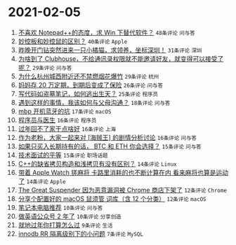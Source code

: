 # 2021-02-05

1. [不喜欢 Notepad++的态度，求 Win 下替代软件？](https://www.v2ex.com/t/751483) `48条评论` `问与答`
1. [妙控板和妙控鼠的区别？](https://www.v2ex.com/t/751444) `40条评论` `Apple`
1. [昨晚开门钻突然进来一只小橘猫，求领养，坐标深圳！](https://www.v2ex.com/t/751440) `31条评论` `深圳`
1. [为啥到了 Clubhouse，不给通讯录权限就不能邀请好友，就变得可以接受了呢？](https://www.v2ex.com/t/751456) `29条评论` `问与答`
1. [为什么杭州城西附近还不禁燃烟花爆竹](https://www.v2ex.com/t/751451) `29条评论` `杭州`
1. [妈妈存 20 万定期，到期后变成了保险](https://www.v2ex.com/t/751490) `26条评论` `问与答`
1. [写代码如盗墓笔记，如何逃出生天？](https://www.v2ex.com/t/751452) `25条评论` `程序员`
1. [遇到这样的事情，我该如何与父母沟通？](https://www.v2ex.com/t/751474) `18条评论` `问与答`
1. [mbp 开机蓝牙的坑](https://www.v2ex.com/t/751447) `17条评论` `macOS`
1. [程序员与医生](https://www.v2ex.com/t/751487) `16条评论` `程序员`
1. [过年回不了家干点啥好](https://www.v2ex.com/t/751482) `16条评论` `上海`
1. [作为老粉，大家一起来对 [海贼王] 的剧情分析讨论](https://www.v2ex.com/t/751453) `16条评论` `问与答`
1. [如果只买入长期持有的话， BTC 和 ETH 你会选择？](https://www.v2ex.com/t/751473) `15条评论` `问与答`
1. [技术面试的平等](https://www.v2ex.com/t/751465) `15条评论` `职场话题`
1. [C++的缺省拷贝构造和浅拷贝有没有区别？](https://www.v2ex.com/t/751449) `14条评论` `Linux`
1. [带着 Apple Watch 搓麻将 卡路里消耗的也不断计算在内 看来麻将也算是运动了](https://www.v2ex.com/t/751441) `14条评论` `Apple`
1. [The Great Suspender 因为恶意漏洞被 Chrome 商店下架了](https://www.v2ex.com/t/751442) `12条评论` `Chrome`
1. [分享个配置好的 macOS 鼠须管 词库（含 12 个分类）](https://www.v2ex.com/t/751439) `12条评论` `macOS`
1. [笔记本电脑推荐](https://www.v2ex.com/t/751467) `10条评论` `问与答`
1. [做英语公众号 2 年了](https://www.v2ex.com/t/751458) `10条评论` `分享创造`
1. [就地过年你打算怎么过](https://www.v2ex.com/t/751491) `9条评论` `生活`
1. [innodb RR 隔离级别下的小问题](https://www.v2ex.com/t/751475) `7条评论` `MySQL`
